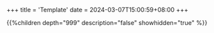 +++
title = 'Template'
date = 2024-03-07T15:00:59+08:00
+++

{{%children depth="999" description="false" showhidden="true" %}}